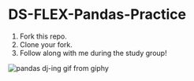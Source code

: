 # DS-FLEX-Pandas-Practice

1. Fork this repo.
2. Clone your fork.
3. Follow along with me during the study group!

![pandas dj-ing gif from giphy](https://media.giphy.com/media/aUhEBE0T8XNHa/giphy.gif)
